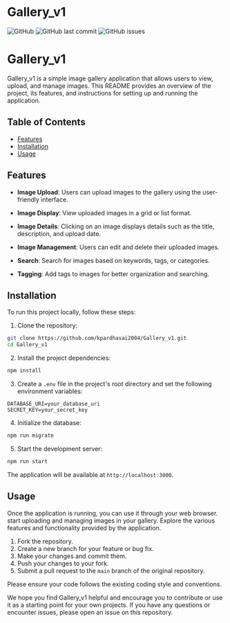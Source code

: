 # Gallery_v1

![GitHub](https://img.shields.io/github/license/kpardhasai2004/Gallery_v1)
![GitHub last commit](https://img.shields.io/github/last-commit/kpardhasai2004/Gallery_v1)
![GitHub issues](https://img.shields.io/github/issues-raw/kpardhasai2004/Gallery_v1)


# Gallery_v1



Gallery_v1 is a simple image gallery application that allows users to view, upload, and manage images. This README provides an overview of the project, its features, and instructions for setting up and running the application.

## Table of Contents
- [Features](#features)
- [Installation](#installation)
- [Usage](#usage)

## Features

- **Image Upload**: Users can upload images to the gallery using the user-friendly interface.

- **Image Display**: View uploaded images in a grid or list format.

- **Image Details**: Clicking on an image displays details such as the title, description, and upload date.

- **Image Management**: Users can edit and delete their uploaded images.

- **Search**: Search for images based on keywords, tags, or categories.

- **Tagging**: Add tags to images for better organization and searching.

## Installation

To run this project locally, follow these steps:

1. Clone the repository:

```bash
git clone https://github.com/kpardhasai2004/Gallery_v1.git
cd Gallery_v1
```

2. Install the project dependencies:

```bash
npm install
```

3. Create a `.env` file in the project's root directory and set the following environment variables:

```env
DATABASE_URI=your_database_uri
SECRET_KEY=your_secret_key
```

4. Initialize the database:

```bash
npm run migrate
```

5. Start the development server:

```bash
npm run start
```

The application will be available at `http://localhost:3000`.

## Usage

Once the application is running, you can use it through your web browser. start uploading and managing images in your gallery. Explore the various features and functionality provided by the application.

1. Fork the repository.
2. Create a new branch for your feature or bug fix.
3. Make your changes and commit them.
4. Push your changes to your fork.
5. Submit a pull request to the `main` branch of the original repository.

Please ensure your code follows the existing coding style and conventions.

We hope you find Gallery_v1 helpful and encourage you to contribute or use it as a starting point for your own projects. If you have any questions or encounter issues, please open an issue on this repository.
